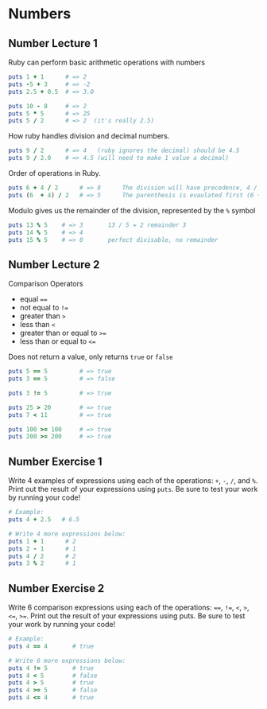 # Numbers

## Number Lecture 1
Ruby can perform basic arithmetic operations with numbers
```ruby
puts 1 + 1      # => 2
puts -5 + 3     # => -2
puts 2.5 + 0.5  # => 3.0

puts 10 - 8     # => 2
puts 5 * 5      # => 25
puts 5 / 2      # => 2  (it's really 2.5)
```

How ruby handles division and decimal numbers.

```ruby
puts 9 / 2      # => 4   (ruby ignores the decimal) should be 4.5
puts 9 / 2.0    # => 4.5 (will need to make 1 value a decimal)
```

Order of operations in Ruby.

```ruby
puts 6 + 4 / 2      # => 8      The division will have precedence, 4 / 2 = 2 then, 6 + 2 = 8
puts (6  + 4) / 2   # => 5      The parenthesis is evaulated first (6 + 4) = 10 then, 10 / 2 = 5
```

Modulo gives us the remainder of the division, represented by the `%` symbol

```ruby
puts 13 % 5    # => 3       13 / 5 = 2 remainder 3
puts 14 % 5    # => 4
puts 15 % 5    # => 0       perfect divisable, no remainder
```

## Number Lecture 2
Comparison Operators
* equal `==`
* not equal to `!=`
* greater than `>`
* less than `<`
* greater than or equal to `>=`
* less than or equal to `<=`

Does not return a value, only returns `true` or `false`

```ruby
puts 5 == 5         # => true
puts 3 == 5         # => false

puts 3 != 5         # => true

puts 25 > 20        # => true
puts 7 < 11         # => true

puts 100 >= 100     # => true
puts 200 >= 200     # => true
```

## Number Exercise 1

Write 4 examples of expressions using each of the operations: `+`, `-`, `/`, and `%`. Print out the result of your expressions using `puts`. Be sure to test your work by running your code!

```ruby
# Example:
puts 4 + 2.5   # 6.5

# Write 4 more expressions below:
puts 1 + 1      # 2
puts 2 - 1      # 1
puts 4 / 2      # 2
puts 3 % 2      # 1
```

## Number Exercise 2

Write 6 comparison expressions using each of the operations: `==`, `!=`, `<`, `>`, `<=`, `>=`. Print out the result of your expressions using puts. Be sure to test your work by running your code!

```ruby
# Example:
puts 4 == 4       # true

# Write 6 more expressions below:
puts 4 != 5       # true
puts 4 < 5        # false
puts 4 > 5        # true
puts 4 >= 5       # false
puts 4 <= 4       # true
```
